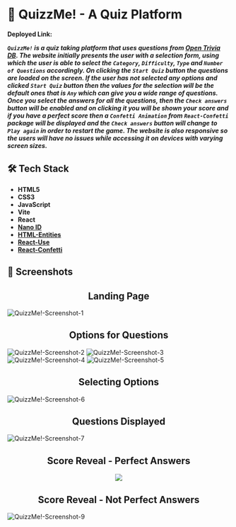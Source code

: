 # 💬 QuizzMe! - A Quiz Platform

**Deployed Link:**

***`QuizzMe!` is a quiz taking platform that uses questions from [Open Trivia DB](https://opentdb.com/api_config.php). The website initially presents the user with a selection form, using which the user is able to select the `Category`, `Difficulty`, `Type` and `Number of Questions` accordingly. On clicking the `Start Quiz` button the questions are loaded on the screen. If the user has not selected any options and clicked `Start Quiz` button then the values for the selection will be the default ones that is `Any` which can give you a wide range of questions. Once you select the answers for all the questions, then the `Check answers` button will be enabled and on clicking it you will be shown your score and if you have a perfect score then a `Confetti Animation` from `React-Confetti` package will be displayed and the `Check answers` button will change to `Play again` in order to restart the game. The website is also responsive so the users will have no issues while accessing it on devices with varying screen sizes.***

## 🛠️ Tech Stack
- **HTML5**
- **CSS3**
- **JavaScript**
- **Vite**
- **React**
- **[Nano ID](https://www.npmjs.com/package/nanoid)**
- **[HTML-Entities](https://www.npmjs.com/package/html-entities)**
- **[React-Use](https://www.npmjs.com/package/react-use)**
- **[React-Confetti](https://www.npmjs.com/package/react-confetti)**

## 📸 Screenshots
<div align="center">
  <h2>Landing Page</h2>
</div>

![QuizzMe!-Screenshot-1](https://github.com/user-attachments/assets/cf777159-2c2a-4e0c-b940-1b7500edb856)
<div align="center">
  <h2>Options for Questions</h2>
</div>

![QuizzMe!-Screenshot-2](https://github.com/user-attachments/assets/7301e5d1-9423-4beb-91e3-c454bbc821e8)
![QuizzMe!-Screenshot-3](https://github.com/user-attachments/assets/df13fd84-1e32-4eb8-a5e6-1f614502f375)
![QuizzMe!-Screenshot-4](https://github.com/user-attachments/assets/921af404-c782-4a38-93bc-804b42f1369f)
![QuizzMe!-Screenshot-5](https://github.com/user-attachments/assets/5813fc0d-c373-46da-a1b1-41c7637be013)
<div align="center">
  <h2>Selecting Options</h2>
</div>

![QuizzMe!-Screenshot-6](https://github.com/user-attachments/assets/de1470be-9a13-4506-ba77-60f6424c96db)
<div align="center">
  <h2>Questions Displayed</h2>
</div>

![QuizzMe!-Screenshot-7](https://github.com/user-attachments/assets/bf263466-9cf5-4d50-9c52-a3569e2a6e30)

<div align="center">
  <h2>Score Reveal - Perfect Answers</h2>
  <img src="https://github.com/user-attachments/assets/d8b635b1-e1e7-4c2e-9eff-ba3a5313073c" />
</div>

<div align="center">
  <h2>Score Reveal - Not Perfect Answers</h2>
</div>

![QuizzMe!-Screenshot-9](https://github.com/user-attachments/assets/3708b7c8-5ffd-4836-a726-c28dd7f6103e)


